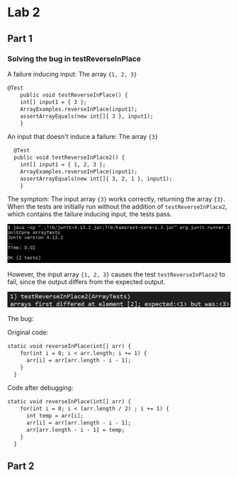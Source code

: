 # Lab 2

## Part 1

### Solving the bug in testReverseInPlace

A failure inducing input: The array `{1, 2, 3}` 

```
@Test 
	public void testReverseInPlace() {
    int[] input1 = { 3 };
    ArrayExamples.reverseInPlace(input1);
    assertArrayEquals(new int[]{ 3 }, input1);
	}
```

An input that doesn't induce a failure: The array `{3}`

```
  @Test 
  public void testReverseInPlace2() {
    int[] input1 = { 1, 2, 3 };
    ArrayExamples.reverseInPlace(input1);
    assertArrayEquals(new int[]{ 3, 2, 1 }, input1);
	}
```

The symptom: The input array `{3}` works correctly, returning the array `{3}`. When the tests are initially run without the addition of `testReverseInPlace2`, which contains the failure inducing input, the tests pass.

![Image](noerror.png)

However, the input array `{1, 2, 3}` causes the test `testReverseInPlace2` to fail, since the output differs from the expected output.

![Image](error.png)

The bug: 

Original code:
```
static void reverseInPlace(int[] arr) {
    for(int i = 0; i < arr.length; i += 1) {
      arr[i] = arr[arr.length - i - 1];
    }
  }
```

Code after debugging:
```
static void reverseInPlace(int[] arr) {
    for(int i = 0; i < (arr.length / 2) ; i += 1) {
      int temp = arr[i];
      arr[i] = arr[arr.length - i - 1];
      arr[arr.length - i - 1] = temp;
    }
  }
```

## Part 2

